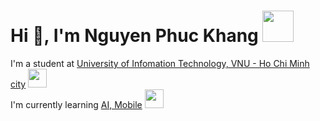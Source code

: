 <h1>Hi 👋, I'm Nguyen Phuc Khang <img src="https://media.giphy.com/media/mGcNjsfWAjY5AEZNw6/giphy.gif" width="50"></h1>
<p>
  I'm a student at <a href="github.com/npk7264"> University of Infomation Technology, VNU - Ho Chi Minh city</a>
  <img src="https://media.giphy.com/media/fYSnHlufseco8Fh93Z/giphy.gif" width="30"></br>
  I'm currently learning <a href="github.com/npk7264"> AI, Mobile</a>
  <img src="https://media.giphy.com/media/WUlplcMpOCEmTGBtBW/giphy.gif" width="30"> 
</p>
